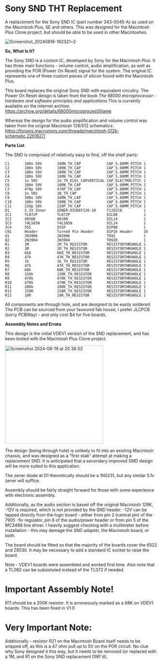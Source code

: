 # Sony SND THT Replacement 
A replacement for the Sony SND IC (part number 343-0045-A) as used on the Macintosh Plus, SE and others.
This was designed for the Macintosh Plus Clone project, but should be able to be used in other Macintoshes.




![Screenshot_20240816-162321~2](https://github.com/user-attachments/assets/c34cc3c8-0712-4313-ade1-feef66516c8a)




**So, What Is It?**

The Sony SND is a custom IC, developed by Sony for the Macintosh Plus. 
It has three main functions - volume control, audio amplification, as well as providing the POR (Power On Reset) signal for the system. 
The original IC represents one of three custom pieces of silicon found with the Macintosh Plus. 

This board replaces the original Sony SND with equivalent circuitry. 
The Power On Reset deisgn is taken from the book _The 68000 microprocessor : hardware and software principles and applications_
This is currently available on the internet archive: https://archive.org/details/68000microproces00jame

Whereas the design for the audio amplification and volume control was taken from the original Macintosh 128/512 schematics:
https://forums.macrumors.com/threads/macintosh-512k-schematic.2291827/

**Parts List**

The SND is comprised of relatively easy to find, off the shelf parts:
```blocks
C1       100n 50V       100N_TH_CAP            CAP_5.08MM_PITCH 1
C2       100n 50V       100N_TH_CAP            CAP_5.08MM_PITCH 1
C3       100n 50V       100N_TH_CAP            CAP_5.08MM_PITCH 1
C4       100n 50V       100N_TH_CAP            CAP_5.08MM_PITCH 1
C5       1u 50V         1U_TH_ELEC_CAPVERTICAL CAP_ELECTROLYTIC 1
C6       100n 50V       100N_TH_CAP            CAP_5.08MM_PITCH 1
C7       470p 50V       470P_TH_CAP            CAP_5.08MM_PITCH 1
C8       1n 50V         1N_TH_CAP              CAP_5.08MM_PITCH 1
C9       100n 50V       100N_TH_CAP            CAP_5.08MM_PITCH 1
C10      100n 50V       100N_TH_CAP            CAP_5.08MM_PITCH 1
C11      220p 50V       220P_TH_CAP            CAP_5.08MM_PITCH 1
D1       5.1V Zener     ZENER-DIODEF126-10     F126Z10          1
IC1      TL072P         TL072P                 DIL08            1
IC2      4016N          4016N                  DIL14            1
IC3      74LS05N        74LS05N                DIL14            1
IC4      555            555P                   DIP08            1
CN1      Header         Turned Pin Header      DIP16 Header     16
Q1       2N3906         2N3906                 TO92             1
Q2       2N3904         2N3904                 TO92D            1
R1       1M             1M_TH_RESISTOR         RESISTORTHRUHOLE 1
R2       1M             1M_TH_RESISTOR         RESISTORTHRUHOLE 1
R3       6k8            6K8_TH_RESISTOR        RESISTORTHRUHOLE 1
R4       47k            47K_TH_RESISTOR        RESISTORTHRUHOLE 1
R5       1k             1K_TH_RESISTOR         RESISTORTHRUHOLE 1
R6       47k            47K_TH_RESISTOR        RESISTORTHRUHOLE 1
R7       68k            68K_TH_RESISTOR        RESISTORTHRUHOLE 1
R8       150k           150K_TH_RESISTOR       RESISTORTHRUHOLE 1
R9       470k           470K_TH_RESISTOR       RESISTORTHRUHOLE 1
R10      470k           470K_TH_RESISTOR       RESISTORTHRUHOLE 1
R11      200k           200K_TH_RESISTOR       RESISTORTHRUHOLE 1
R12      150R           150R_TH_RESISTOR       RESISTORTHRUHOLE 1
R13      10R            10R_TH_RESISTOR        RESISTORTHRUHOLE 1
```

All components are through hole, and are designed to be easily soldered. 
The PCB can be sourced from your favoured fab house, I prefer JLCPCB (sorry PCBWay) - and only cost $4 for five boards. 

**Assembly Notes and Errata**

This design is the initial VDEV1 version of the SND replacement, and has been tested with the Macintosh Plus Clone project.



<img width="324" alt="Screenshot 2024-08-19 at 20 36 02" src="https://github.com/user-attachments/assets/627c5565-2866-4a05-8091-defc22d9686b">




The design (being through hole) is unlikely to fit into an existing Macintosh chassis, and was designed as a
"first stab" attempt at making a replacement SND. It is anticipated that a secondary improved SMD design will be more suited to this application.

The zener diode at D1 theoretically should be a 1N5231, but any similar 5.1v zener will suffice. 

Assembly should be fairly straight forward for those with some experience with electronic assembly.

Additionally, as the audio section is based off the original Macintosh 128K, -12V is required, which is not provided by the SND header. 
-12V can be tapped directly from the logic board - either from pin 2 (central pin) of the 7905 -5v regulator, pin 8 of the audio/power header
or from pin 5 of the MC3488 line driver. 
I heavily suggest checking with a multimeter before installation - this may damage the SND adapter, the Macintosh board, or both.

The board should be fitted so that the majority of the boards cover the 6522 and Z8530. It may be necessary to add a standard IC socket to raise the board.

Note - VDEV1 boards were assembled and worked first time. Also note that a TL082 can be subsistuted instead of the TL072 if needed.

# Important Assembly Note!
R11 should be a 200K resistor. It is erroneously marked as a 68K on VDEV1 boards. 
This has been fixed in V1.0

# Very Important Note:
Additionally - resistor R21 on the Macintosh Board itself needs to be snipped off, as this is a 47 ohm pull up to 5V on the POR circuit. 
No clue why Sony designed it this way, but it needs to be removed (or replaced with a 1M, and R1 on the Sony SND replacement DNF'd).
